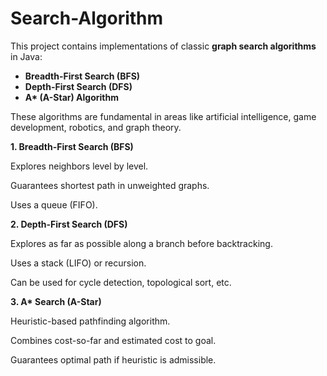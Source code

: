 # Search-Algorithm
This project contains implementations of classic **graph search algorithms** in Java:

- **Breadth-First Search (BFS)**
- **Depth-First Search (DFS)**
- **A\* (A-Star)  Algorithm**

These algorithms are fundamental in areas like artificial intelligence, game development, robotics, and graph theory.

**1. Breadth-First Search (BFS)**

Explores neighbors level by level.

Guarantees shortest path in unweighted graphs.

Uses a queue (FIFO).

**2. Depth-First Search (DFS)**

Explores as far as possible along a branch before backtracking.

Uses a stack (LIFO) or recursion.

Can be used for cycle detection, topological sort, etc.

**3. A\* Search (A-Star)**

Heuristic-based pathfinding algorithm.

Combines cost-so-far and estimated cost to goal.

Guarantees optimal path if heuristic is admissible.
